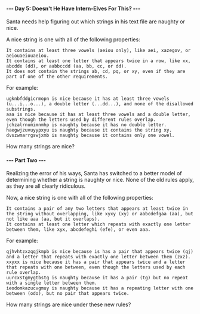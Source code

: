 #### --- Day 5: Doesn't He Have Intern-Elves For This? ---

Santa needs help figuring out which strings in his text file are naughty or nice.

A nice string is one with all of the following properties:

    It contains at least three vowels (aeiou only), like aei, xazegov, or aeiouaeiouaeiou.
    It contains at least one letter that appears twice in a row, like xx, abcdde (dd), or aabbccdd (aa, bb, cc, or dd).
    It does not contain the strings ab, cd, pq, or xy, even if they are part of one of the other requirements.

For example:

    ugknbfddgicrmopn is nice because it has at least three vowels (u...i...o...), a double letter (...dd...), and none of the disallowed substrings.
    aaa is nice because it has at least three vowels and a double letter, even though the letters used by different rules overlap.
    jchzalrnumimnmhp is naughty because it has no double letter.
    haegwjzuvuyypxyu is naughty because it contains the string xy.
    dvszwmarrgswjxmb is naughty because it contains only one vowel.

How many strings are nice?

#### --- Part Two ---

Realizing the error of his ways, Santa has switched to a better model of determining whether a string is naughty or nice. None of the old rules apply, as they are all clearly ridiculous.

Now, a nice string is one with all of the following properties:

    It contains a pair of any two letters that appears at least twice in the string without overlapping, like xyxy (xy) or aabcdefgaa (aa), but not like aaa (aa, but it overlaps).
    It contains at least one letter which repeats with exactly one letter between them, like xyx, abcdefeghi (efe), or even aaa.

For example:

    qjhvhtzxzqqjkmpb is nice because is has a pair that appears twice (qj) and a letter that repeats with exactly one letter between them (zxz).
    xxyxx is nice because it has a pair that appears twice and a letter that repeats with one between, even though the letters used by each rule overlap.
    uurcxstgmygtbstg is naughty because it has a pair (tg) but no repeat with a single letter between them.
    ieodomkazucvgmuy is naughty because it has a repeating letter with one between (odo), but no pair that appears twice.

How many strings are nice under these new rules?
